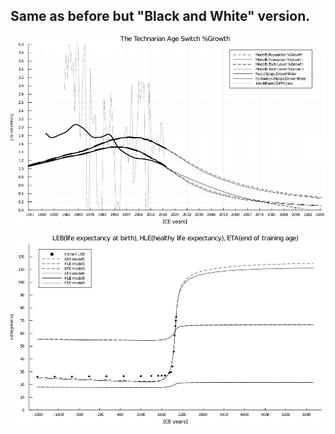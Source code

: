
## Same as before but "Black and White" version.



![growth focus chart](https://raw.githubusercontent.com/joeganiomego/TYSDS_2020CE/main/In_Caput_Evolution/In_Caput_Evolution_BW/TheSwitchGrowth_01_bw_1superfocus.png)




![LEB HLE chart](https://raw.githubusercontent.com/joeganiomego/TYSDS_2020CE/main/In_Caput_Evolution/In_Caput_Evolution_BW/LEB_HLE_ETA_01_bw_1big.png)

